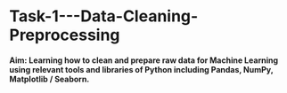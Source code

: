 # Task-1---Data-Cleaning-Preprocessing
#### Aim: Learning how to clean and prepare raw data for Machine Learning using relevant tools and libraries of Python including Pandas, NumPy, Matplotlib / Seaborn.
